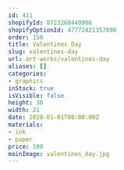 ```yaml
---
id: 411
shopifyId: 8723260440906
shopifyOptionId: 47772421357898
order: 150
title: Valentines Day
slug: valentines-day
url: art-works/valentines-day
aliases: []
categories:
- graphics
inStock: true
isVisible: false
height: 30
width: 21
date: 2020-01-01T00:00:00Z
materials:
- ink
- paper
price: 100
mainImage: valentines_day.jpg
---
```

